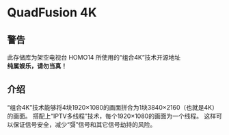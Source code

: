 # QuadFusion 4K
## 警告
此存储库为架空电视台 HOMO14 所使用的“组合4K”技术开源地址<br>
**纯属娱乐，请勿当真！**
## 介绍
“组合4K”技术能够将4块1920×1080的画面拼合为1块3840×2160（也就是4K）的画面。
搭配上“IPTV多线程”技术，每个1920×1080的画面为一个线程。
这样可以保证信号安全，减少“彁”信号和其它信号劫持的风险。

